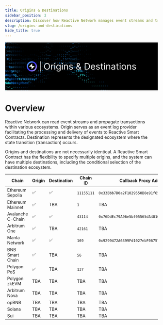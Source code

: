 ```yaml
---
title: Origins & Destinations
sidebar_position: 2
description: Discover how Reactive Network manages event streams and transactions across different ecosystems and learn about network compatibility.
slug: /origins-and-destinations
hide_title: true
---
```


![Origins & Destinations Image](./img/origins-and-destinations.jpg)

# Overview

Reactive Network can read event streams and propagate transactions within various ecosystems. Origin serves as an event log provider facilitating the processing and delivery of events to Reactive Smart Contracts. Destination represents the designated ecosystem where the state transition (transaction) occurs.

Origins and destinations are not necessarily identical. A Reactive Smart Contract has the flexibility to specify multiple origins, and the system can have multiple destinations, including the conditional selection of the destination ecosystem.

| Chain             | Origin | Destination | Chain ID   | Callback Proxy Address                       |
|-------------------|--------|-------------|------------|----------------------------------------------| 
| Ethereum Sepolia  | ✅      | ✅           | `11155111` | `0x33Bbb7D0a2F1029550B0e91f653c4055DC9F4Dd8` |
| Ethereum Mainnet  | ✅      | TBA         | `1`        | TBA                                          |
| Avalanche C-Chain | ✅      | ✅           | `43114`    | `0x76DdEc79A96e5bf05565dA4016C6B027a87Dd8F0` |
| Arbitrum One      | ✅      | TBA         | `42161`    | TBA                                          |
| Manta Network     | ✅      | ✅           | `169`      | `0x9299472A6399Fd1027ebF067571Eb3e3D7837FC4` |
| BNB Smart Chain   | ✅      | TBA         | `56`       | TBA                                          |
| Polygon PoS       | ✅      | TBA         | `137`      | TBA                                          |
| Polygon zkEVM     | TBA    | TBA         | TBA        | TBA                                          |
| Arbitrum Nova     | TBA    | TBA         | TBA        | TBA                                          |
| opBNB             | TBA    | TBA         | TBA        | TBA                                          |
| Solana            | TBA    | TBA         | TBA        | TBA                                          |
| Sui               | TBA    | TBA         | TBA        | TBA                                          |
